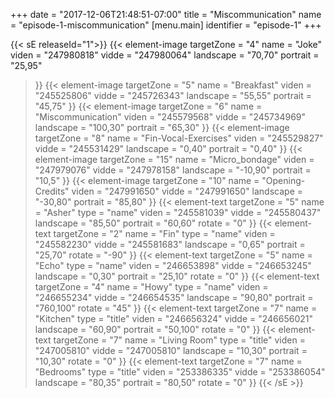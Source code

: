 +++
date = "2017-12-06T21:48:51-07:00"
title = "Miscommunication"
name = "episode-1-miscommunication"
[menu.main]
  identifier = "episode-1"
+++

{{< sE releaseId="1">}}
  {{< element-image
    targetZone  =  "4"
    name        =  "Joke"
    viden       = "247980818"
    vidde       = "247980064"
    landscape   = "70,70"
    portrait    = "25,95"
  >}}
  {{< element-image
    targetZone  =  "5"
    name        =  "Breakfast"
    viden       = "245525806"
    vidde       = "245726343"
    landscape   = "55,55"
    portrait    = "45,75"
  >}}
  {{< element-image
    targetZone  =  "6"
    name        =  "Miscommunication"
    viden       = "245579568"
    vidde       = "245734969"
    landscape   = "100,30"
    portrait    = "65,30"
  >}}
  {{< element-image
    targetZone  =  "8"
    name        =  "Fin-Vocal-Exercises"
    viden       = "245529827"
    vidde       = "245531429"
    landscape   = "0,40"
    portrait    = "0,40"
  >}}
  {{< element-image
    targetZone  =  "15"
    name        =  "Micro_bondage"
    viden       = "247979076"
    vidde       = "247978158"
    landscape   = "-10,90"
    portrait    = "10,5"
  >}}
  {{< element-image
    targetZone  =  "10"
    name        =  "Opening-Credits"
    viden       = "247991650"
    vidde       = "247991650"
    landscape   = "-30,80"
    portrait    = "85,80"
  >}}
    {{< element-text
    targetZone  =  "5"
    name        =  "Asher"
    type        = "name"
    viden       = "245581039"
    vidde       = "245580437"
    landscape    = "85,50"
    portrait    = "60,60"
    rotate      = "0"
  >}}
  {{< element-text
    targetZone  =  "2"
    name        =  "Fin"
    type        = "name"
    viden       = "245582230"
    vidde       = "245581683"
    landscape   = "0,65"
    portrait    = "25,70"
    rotate      = "-90"
  >}}
  {{< element-text
    targetZone  =  "5"
    name        =  "Echo"
    type        = "name"
    viden       = "246653898"
    vidde       = "246653245"
    landscape   = "0,30"
    portrait    = "25,10"
    rotate      = "0"
  >}}
  {{< element-text
    targetZone  =  "4"
    name        =  "Howy"
    type        = "name"
    viden       = "246655234"
    vidde       = "246654535"
    landscape   = "90,80"
    portrait    = "760,100"
    rotate      = "45"
  >}}
  {{< element-text
    targetZone  =  "7"
    name        =  "Kitchen"
    type        = "title"
    viden       = "246656324"
    vidde       = "246656021"
    landscape   = "60,90"
    portrait    = "50,100"
    rotate      = "0"
  >}}
  {{< element-text
    targetZone  =  "7"
    name        =  "Living Room"
    type        = "title"
    viden       = "247005810"
    vidde       = "247005810"
    landscape   = "10,30"
    portrait    = "10,30"
    rotate      = "0"
  >}}
  {{< element-text
    targetZone  =  "7"
    name        =  "Bedrooms"
    type        = "title"
    viden       = "253386335"
    vidde       = "253386054"
    landscape   = "80,35"
    portrait    = "80,50"
    rotate      = "0"
  >}}
{{< /sE >}}
